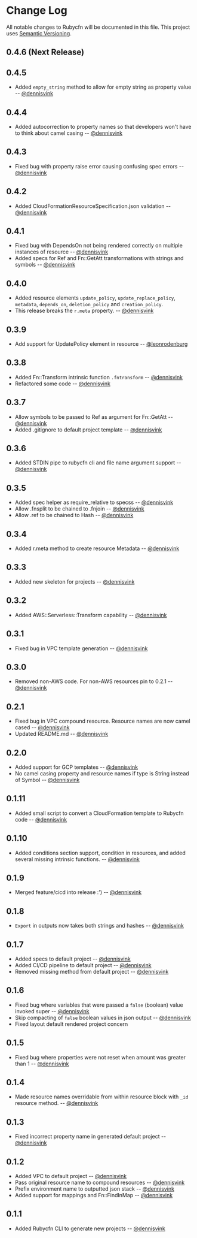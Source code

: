# Change Log
All notable changes to Rubycfn will be documented in this file.
This project uses [Semantic Versioning](http://semver.org/).

## 0.4.6 (Next Release)

## 0.4.5

  * Added `empty_string` method to allow for empty string as property value -- [@dennisvink][@dennisvink]

## 0.4.4

  * Added autocorrection to property names so that developers won't have to think about camel casing -- [@dennisvink][@dennisvink]

## 0.4.3

  * Fixed bug with property raise error causing confusing spec errors -- [@dennisvink][@dennisvink]

## 0.4.2

  * Added CloudFormationResourceSpecification.json validation -- [@dennisvink][@dennisvink]
 
## 0.4.1

  * Fixed bug with DependsOn not being rendered correctly on multiple instances of resource -- [@dennisvink][@dennisvink]
  * Added specs for Ref and Fn::GetAtt transformations with strings and symbols -- [@dennisvink][@dennisvink]

## 0.4.0

  * Added resource elements `update_policy`, `update_replace_policy`, `metadata`, `depends_on`, `deletion_policy` and `creation_policy`.
  * This release breaks the `r.meta` property. -- [@dennisvink][@dennisvink]

## 0.3.9

  * Add support for UpdatePolicy element in resource -- [@leonrodenburg][@leonrodenburg]

## 0.3.8

  * Added Fn::Transform intrinsic function `.fntransform` -- [@dennisvink][@dennisvink]
  * Refactored some code -- [@dennisvink][@dennisvink]

## 0.3.7

  * Allow symbols to be passed to Ref as argument for Fn::GetAtt -- [@dennisvink][@dennisvink]
  * Added .gitignore to default project template -- [@dennisvink][@dennisvink]

## 0.3.6

  * Added STDIN pipe to rubycfn cli and file name argument support -- [@dennisvink][@dennisvink]

## 0.3.5

  * Added spec helper as require_relative to specss -- [@dennisvink][@dennisvink]
  * Allow .fnsplit to be chained to .fnjoin -- [@dennisvink][@dennisvink]
  * Allow .ref to be chained to Hash -- [@dennisvink][@dennisvink]

## 0.3.4

  * Added r.meta method to create resource Metadata -- [@dennisvink][@dennisvink]

## 0.3.3

  * Added new skeleton for projects -- [@dennisvink][@dennisvink]

## 0.3.2
  * Added AWS::Serverless::Transform capability -- [@dennisvink][@dennisvink]

## 0.3.1
  * Fixed bug in VPC template generation -- [@dennisvink][@dennisvink]

## 0.3.0
  * Removed non-AWS code. For non-AWS resources pin to 0.2.1 -- [@dennisvink][@dennisvink]
 
## 0.2.1
  * Fixed bug in VPC compound resource. Resource names are now camel cased -- [@dennisvink][@dennisvink]
  * Updated README.md -- [@dennisvink][@dennisvink]

## 0.2.0
  * Added support for GCP templates -- [@dennisvink][@dennisvink]
  * No camel casing property and resource names if type is String instead of Symbol -- [@dennisvink][@dennisvink]

## 0.1.11
  * Added small script to convert a CloudFormation template to Rubycfn code -- [@dennisvink][@dennisvink]

## 0.1.10
  * Added conditions section support, condition in resources, and added several missing intrinsic functions. -- [@dennisvink][@dennisvink]

## 0.1.9
  * Merged feature/cicd into release :') -- [@dennisvink][@dennisvink]

## 0.1.8
  * `Export` in outputs now takes both strings and hashes -- [@dennisvink][@dennisvink]

## 0.1.7
  * Added specs to default project -- [@dennisvink][@dennisvink]
  * Added CI/CD pipeline to default project -- [@dennisvink][@dennisvink]
  * Removed missing method from default project -- [@dennisvink][@dennisvink]

## 0.1.6
  * Fixed bug where variables that were passed a `false` (boolean) value invoked super -- [@dennisvink][@dennisvink]
  * Skip compacting of `false` boolean values in json output -- [@dennisvink][@dennisvink]
  * Fixed layout default rendered project concern
 
## 0.1.5
  * Fixed bug where properties were not reset when amount was greater than 1 -- [@dennisvink][@dennisvink]

## 0.1.4 
  * Made resource names overridable from within resource block with `_id` resource method. -- [@dennisvink][@dennisvink]

## 0.1.3
  * Fixed incorrect property name in generated default project -- [@dennisvink][@dennisvink]

## 0.1.2
  * Added VPC to default project -- [@dennisvink][@dennisvink]
  * Pass original resource name to compound resources -- [@dennisvink][@dennisvink]
  * Prefix environment name to outputted json stack -- [@dennisvink][@dennisvink]
  * Added support for mappings and Fn::FindInMap -- [@dennisvink][@dennisvink]

## 0.1.1
  * Added Rubycfn CLI to generate new projects -- [@dennisvink][@dennisvink]

[@dennisvink]: https://github.com/dennisvink
[@leonrodenburg]: https://github.com/leonrodenburg
